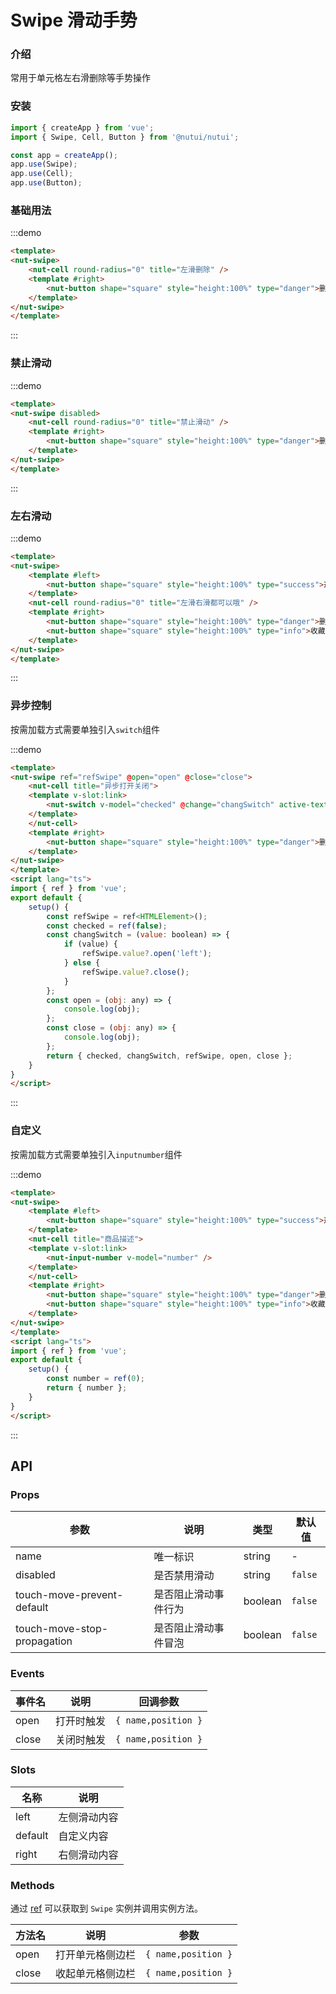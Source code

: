 #  Swipe 滑动手势

### 介绍

常用于单元格左右滑删除等手势操作

### 安装

```javascript
import { createApp } from 'vue';
import { Swipe, Cell, Button } from '@nutui/nutui';

const app = createApp();
app.use(Swipe);
app.use(Cell);
app.use(Button);
```


### 基础用法

:::demo
```html
<template>
<nut-swipe>
    <nut-cell round-radius="0" title="左滑删除" />
    <template #right>
        <nut-button shape="square" style="height:100%" type="danger">删除</nut-button>
    </template>
</nut-swipe>
</template>
```
:::


### 禁止滑动


:::demo
```html
<template>
<nut-swipe disabled>
    <nut-cell round-radius="0" title="禁止滑动" />
    <template #right>
        <nut-button shape="square" style="height:100%" type="danger">删除</nut-button>
    </template>
</nut-swipe>
</template>
```
:::

### 左右滑动


:::demo
```html
<template>
<nut-swipe>
    <template #left>
        <nut-button shape="square" style="height:100%" type="success">选择</nut-button>
    </template>
    <nut-cell round-radius="0" title="左滑右滑都可以哦" />
    <template #right>
        <nut-button shape="square" style="height:100%" type="danger">删除</nut-button>
        <nut-button shape="square" style="height:100%" type="info">收藏</nut-button>
    </template>
</nut-swipe>
</template>
```
:::

### 异步控制

按需加载方式需要单独引入`switch`组件

:::demo
```html
<template>
<nut-swipe ref="refSwipe" @open="open" @close="close">
    <nut-cell title="异步打开关闭">
    <template v-slot:link>
        <nut-switch v-model="checked" @change="changSwitch" active-text="开" inactive-text="关" />
    </template>
    </nut-cell>
    <template #right>
        <nut-button shape="square" style="height:100%" type="danger">删除</nut-button>
    </template>
</nut-swipe>
</template>
<script lang="ts">
import { ref } from 'vue';
export default {
    setup() {
        const refSwipe = ref<HTMLElement>();
        const checked = ref(false);
        const changSwitch = (value: boolean) => {
            if (value) {
                refSwipe.value?.open('left');
            } else {
                refSwipe.value?.close();
            }
        };
        const open = (obj: any) => {
            console.log(obj);
        };
        const close = (obj: any) => {
            console.log(obj);
        };
        return { checked, changSwitch, refSwipe, open, close };
    }
}
</script>
```
:::

### 自定义

按需加载方式需要单独引入`inputnumber`组件

:::demo
```html
<template>
<nut-swipe>
    <template #left>
        <nut-button shape="square" style="height:100%" type="success">选择</nut-button>
    </template>
    <nut-cell title="商品描述">
    <template v-slot:link>
        <nut-input-number v-model="number" />
    </template>
    </nut-cell>
    <template #right>
        <nut-button shape="square" style="height:100%" type="danger">删除</nut-button>
        <nut-button shape="square" style="height:100%" type="info">收藏</nut-button>
    </template>
</nut-swipe>
</template>
<script lang="ts">
import { ref } from 'vue';
export default {
    setup() {
        const number = ref(0);
        return { number };
    }
}
</script>
```
:::

## API
### Props

| 参数                        | 说明                 | 类型    | 默认值  |
|-----------------------------|----------------------|---------|---------|
| name                        | 唯一标识             | string  | -       |
| disabled                    | 是否禁用滑动         | string  | `false` |
| touch-move-prevent-default  | 是否阻止滑动事件行为 | boolean | `false` |
| touch-move-stop-propagation | 是否阻止滑动事件冒泡 | boolean | `false` |
### Events

| 事件名 | 说明       | 回调参数            |
|--------|------------|---------------------|
| open   | 打开时触发 | `{ name,position }` |
| close  | 关闭时触发 | `{ name,position }` |

### Slots
| 名称    | 说明         |
|---------|--------------|
| left    | 左侧滑动内容 |
| default | 自定义内容   |
| right   | 右侧滑动内容 |

### Methods
通过 [ref](https://vuejs.org/guide/essentials/template-refs.html) 可以获取到 `Swipe` 实例并调用实例方法。

| 方法名 | 说明             | 参数                |
|--------|------------------|---------------------|
| open   | 打开单元格侧边栏 | `{ name,position }` |
| close  | 收起单元格侧边栏 | `{ name,position }` |